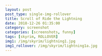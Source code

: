 ```yaml
---
layout: post
post_type: single-img-rollover
title: Scroll of Ride the Lightning
date: 2018-12-26 01:35:00
category: screenshot
categories: [screenshots, funny]
tags: [skyrim, ROLLOVER]
img1: /img/skyrim/lightning1.jpg
img1_rollover: /img/skyrim/lightning1a.jpg
---
```

